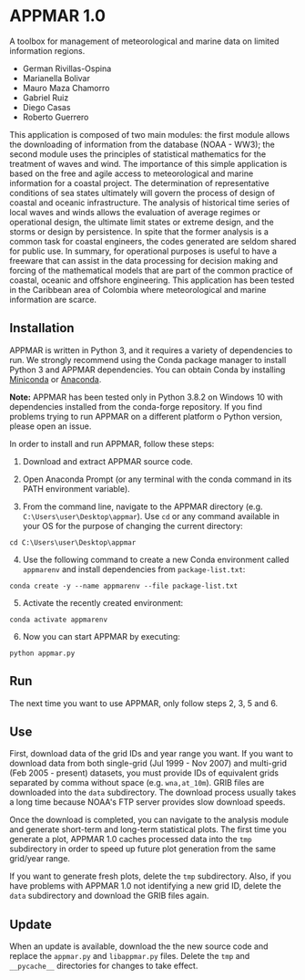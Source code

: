 # APPMAR 1.0

A toolbox for management of meteorological and marine data on limited information regions.

* German Rivillas-Ospina
* Marianella Bolivar
* Mauro Maza Chamorro
* Gabriel Ruiz
* Diego Casas
* Roberto Guerrero

This application is composed of two main modules: the first module allows the downloading of
information from the database (NOAA - WW3); the second module uses the principles of statistical
mathematics for the treatment of waves and wind. The importance of this simple application is
based on the free and agile access to meteorological and marine information for a coastal project.
The determination of representative conditions of sea states ultimately will govern the process of
design of coastal and oceanic infrastructure. The analysis of historical time series of local waves
and winds allows the evaluation of average regimes or operational design, the ultimate limit states
or extreme design, and the storms or design by persistence. In spite that the former analysis is a
common task for coastal engineers, the codes generated are seldom shared for public use. In
summary, for operational purposes is useful to have a freeware that can assist in the data processing
for decision making and forcing of the mathematical models that are part of the common practice
of coastal, oceanic and offshore engineering. This application has been tested in the Caribbean area
of Colombia where meteorological and marine information are scarce.

## Installation

APPMAR is written in Python 3, and it requires a variety of dependencies to run. We strongly recommend using the Conda package manager to install Python 3 and APPMAR dependencies. You can obtain Conda by installing [Miniconda](https://docs.conda.io/en/latest/miniconda.html) or [Anaconda](https://www.anaconda.com/).

**Note:** APPMAR has been tested only in Python 3.8.2 on Windows 10 with dependencies installed from the conda-forge repository. If you find problems trying to run APPMAR on a different platform o Python version, please open an issue.

In order to install and run APPMAR, follow these steps:

1. Download and extract APPMAR source code.

2. Open Anaconda Prompt (or any terminal with the conda command in its PATH environment variable).

3. From the command line, navigate to the APPMAR directory (e.g. `C:\Users\user\Desktop\appmar`). Use `cd` or any command available in your OS for the purpose of changing the current directory:

```
cd C:\Users\user\Desktop\appmar
```

4. Use the following command to create a new Conda environment called `appmarenv` and install dependencies from `package-list.txt`:

```
conda create -y --name appmarenv --file package-list.txt
```

5. Activate the recently created environment:

```
conda activate appmarenv
```

6. Now you can start APPMAR by executing:

```
python appmar.py
```

## Run

The next time you want to use APPMAR, only follow steps 2, 3, 5 and 6.

## Use

First, download data of the grid IDs and year range you want. If you want to download data from both single-grid (Jul 1999 - Nov 2007) and multi-grid (Feb 2005 - present) datasets, you must provide IDs of equivalent grids separated by comma without space (e.g. `wna,at_10m`). GRIB files are downloaded into the `data` subdirectory. The download process usually takes a long time because NOAA's FTP server provides slow download speeds.

Once the download is completed, you can navigate to the analysis module and generate short-term and long-term statistical plots. The first time you generate a plot, APPMAR 1.0 caches processed data into the `tmp` subdirectory in order to speed up future plot generation from the same grid/year range.

If you want to generate fresh plots, delete the `tmp` subdirectory. Also, if you have problems with APPMAR 1.0 not identifying a new grid ID, delete the `data` subdirectory and download the GRIB files again.

## Update

When an update is available, download the the new source code and replace the `appmar.py` and `libappmar.py` files. Delete the `tmp` and `__pycache__` directories for changes to take effect.
